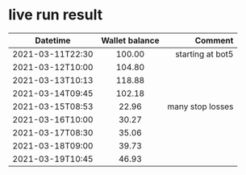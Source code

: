 # live run result
|    Datetime      | Wallet balance |      Comment     |
|------------------|:--------------:|-----------------:|
| 2021-03-11T22:30 |    100.00      | starting at bot5 |
| 2021-03-12T10:00 |    104.80      |                  |
| 2021-03-13T10:13 |    118.88      |                  |
| 2021-03-14T09:45 |    102.18      |                  |
| 2021-03-15T08:53 |    22.96       |  many stop losses                |
| 2021-03-16T10:00 |    30.27       |                  |
| 2021-03-17T08:30 |    35.06      |                  |
| 2021-03-18T09:00 |    39.73      |                  |
| 2021-03-19T10:45 |    46.93      |                  |

